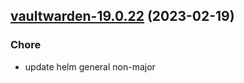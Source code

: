 

## [vaultwarden-19.0.22](https://github.com/truecharts/charts/compare/vaultwarden-19.0.21...vaultwarden-19.0.22) (2023-02-19)

### Chore

- update helm general non-major
  
  